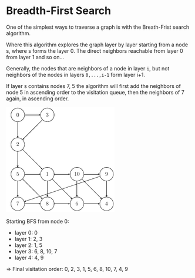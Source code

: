 # Breadth-First Search

One of the simplest ways to traverse a graph is with the Breath-Frist search algorithm.

Where this algorithm explores the graph layer by layer starting from 
a node s, where s forms the layer 0.
The direct neighbors reachable from layer 0 from layer 1 and so on...

Generally, the nodes that are neighbors of a node in layer `i`, but not neighbors
of the nodes in layers `0,...,i-1` form layer i+1.

If layer s contains nodes 7, 5 the algorithm will first add the neighbors of
node 5 in ascending order to the visitation queue, then the neighbors of 7 
again, in ascending order.

![Example generated by TUMGAD](../../../../resources/TraversalExample.png)

Starting BFS from node 0:

- layer 0: 0
- layer 1: 2, 3
- layer 2: 1, 5
- layer 3: 6, 8, 10, 7
- layer 4: 4, 9

=> Final visitation order: 0, 2, 3, 1, 5, 6, 8, 10, 7, 4, 9
